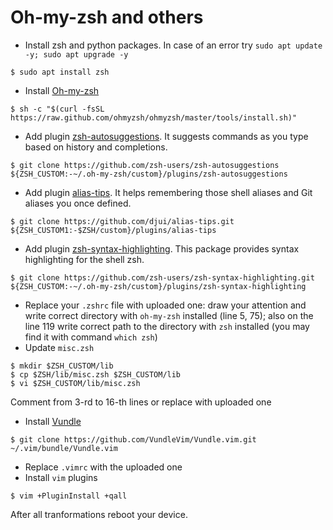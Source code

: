 # Oh-my-zsh and others

- Install zsh and python packages. In case of an error try `sudo apt update -y; sudo apt upgrade -y `
```
$ sudo apt install zsh
```
- Install [Oh-my-zsh](https://ohmyz.sh/)
```
$ sh -c "$(curl -fsSL https://raw.github.com/ohmyzsh/ohmyzsh/master/tools/install.sh)"
```
- Add plugin [zsh-autosuggestions](https://github.com/zsh-users/zsh-autosuggestions/blob/master/INSTALL.md). It suggests commands as you type based on history and completions.
```
$ git clone https://github.com/zsh-users/zsh-autosuggestions ${ZSH_CUSTOM:-~/.oh-my-zsh/custom}/plugins/zsh-autosuggestions
```
- Add plugin [alias-tips](https://github.com/djui/alias-tips). It helps remembering those shell aliases and Git aliases you once defined.
```
$ git clone https://github.com/djui/alias-tips.git ${ZSH_CUSTOM1:-$ZSH/custom}/plugins/alias-tips
```
- Add plugin [zsh-syntax-highlighting](https://github.com/zsh-users/zsh-syntax-highlighting/blob/master/INSTALL.md). This package provides syntax highlighting for the shell zsh.
```
$ git clone https://github.com/zsh-users/zsh-syntax-highlighting.git ${ZSH_CUSTOM:-~/.oh-my-zsh/custom}/plugins/zsh-syntax-highlighting
```
- Replace your `.zshrc` file with uploaded one: draw your attention and write correct directory with `oh-my-zsh` installed (line 5, 75); also on the line 119 write correct path to the directory with `zsh` installed (you may find it with command `which zsh`)
- Update `misc.zsh`
```
$ mkdir $ZSH_CUSTOM/lib 
$ cp $ZSH/lib/misc.zsh $ZSH_CUSTOM/lib
$ vi $ZSH_CUSTOM/lib/misc.zsh
```
Comment from 3-rd to 16-th lines or replace with uploaded one
- Install [Vundle](https://github.com/VundleVim/Vundle.vim)
```
$ git clone https://github.com/VundleVim/Vundle.vim.git ~/.vim/bundle/Vundle.vim
```
- Replace `.vimrc` with the uploaded one
- Install `vim` plugins

[//]: # (Launch `vim` and run `:PluginInstall`)
```
$ vim +PluginInstall +qall
```
After all tranformations reboot your device.
